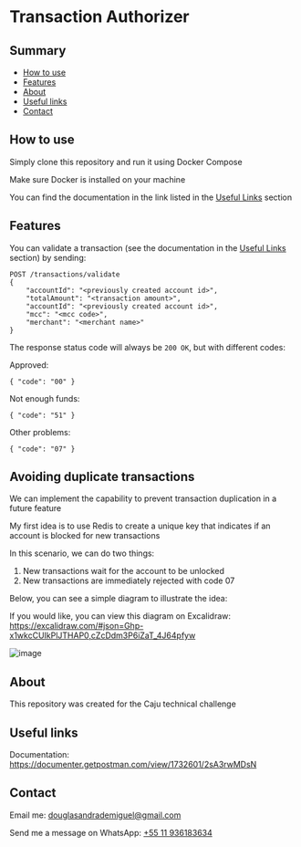 
# Transaction Authorizer

## Summary

- [How to use](#how-to-use)
- [Features](#features)
- [About](#about)
- [Useful links](#useful-links)
- [Contact](#contact)

## How to use

Simply clone this repository and run it using Docker Compose

Make sure Docker is installed on your machine

You can find the documentation in the link listed in the [Useful Links](#useful-links) section

## Features

You can validate a transaction (see the documentation in the [Useful Links](#useful-links) section) by sending:

```
POST /transactions/validate
{
    "accountId": "<previously created account id>",
    "totalAmount": "<transaction amount>",
    "accountId": "<previously created account id>",
    "mcc": "<mcc code>",
    "merchant": "<merchant name>"
}
```

The response status code will always be `200 OK`, but with different codes:

Approved:
```
{ "code": "00" }
```

Not enough funds:
```
{ "code": "51" }
```

Other problems:
```
{ "code": "07" }
```

## Avoiding duplicate transactions

We can implement the capability to prevent transaction duplication in a future feature

My first idea is to use Redis to create a unique key that indicates if an account is blocked for new transactions

In this scenario, we can do two things:
1. New transactions wait for the account to be unlocked
2. New transactions are immediately rejected with code 07

Below, you can see a simple diagram to illustrate the idea:

If you would like, you can view this diagram on Excalidraw: https://excalidraw.com/#json=Ghp-x1wkcCUIkPlJTHAP0,cZcDdm3P6iZaT_4J64pfyw

![image](https://github.com/user-attachments/assets/5f003678-20d0-404a-a8fc-966a7bd591fa)

## About

This repository was created for the Caju technical challenge

## Useful links

Documentation: https://documenter.getpostman.com/view/1732601/2sA3rwMDsN

## Contact

Email me: douglasandrademiguel@gmail.com

Send me a message on WhatsApp: [+55 11 936183634](https://wa.me/5511936183634)
